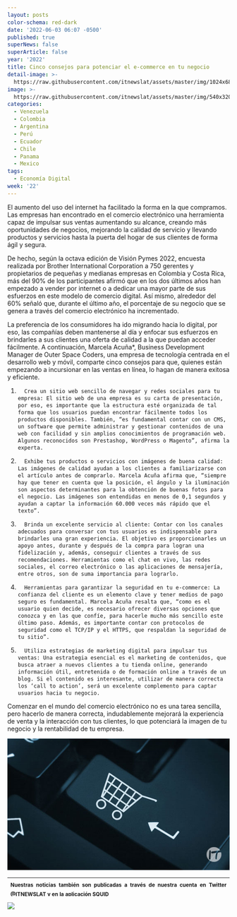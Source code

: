 ```yaml
---
layout: posts
color-schema: red-dark
date: '2022-06-03 06:07 -0500'
published: true
superNews: false
superArticle: false
year: '2022'
title: Cinco consejos para potenciar el e-commerce en tu negocio
detail-image: >-
  https://raw.githubusercontent.com/itnewslat/assets/master/img/1024x680/ecommerce-g.jpg
image: >-
  https://raw.githubusercontent.com/itnewslat/assets/master/img/540x320/ecommerce-p.jpg
categories:
  - Venezuela
  - Colombia
  - Argentina
  - Perú
  - Ecuador
  - Chile
  - Panama
  - Mexico
tags:
  - Economía Digital
week: '22'
---
```

El aumento del uso del internet ha facilitado la forma en la que compramos. Las empresas han encontrado en el comercio electrónico una herramienta capaz de impulsar sus ventas aumentando su alcance, creando más oportunidades de negocios, mejorando la calidad de servicio y llevando productos y servicios hasta la puerta del hogar de sus clientes de forma ágil y segura.

De hecho, según la octava edición de Visión Pymes 2022, encuesta realizada por Brother International Corporation a 750 gerentes y propietarios de pequeñas y medianas empresas en Colombia y Costa Rica, más del 90% de los participantes afirmó que en los dos últimos años han empezado a vender por internet o a dedicar una mayor parte de sus esfuerzos en este modelo de comercio digital. Así mismo, alrededor del 60% señaló que, durante el último año, el porcentaje de su negocio que se genera a través del comercio electrónico ha incrementado.

La preferencia de los consumidores ha ido migrando hacia lo digital, por eso, las compañías deben mantenerse al día y enfocar sus esfuerzos en brindarles a sus clientes una oferta de calidad a la que puedan acceder fácilmente. A continuación, Marcela Acuña*, Business Development Manager de Outer Space Coders, una empresa de tecnología centrada en el desarrollo web y móvil, comparte cinco consejos para que, quienes están empezando a incursionar en las ventas en línea, lo hagan de manera exitosa y eficiente.

1.       Crea un sitio web sencillo de navegar y redes sociales para tu empresa: El sitio web de una empresa es su carta de presentación, por eso, es importante que la estructura esté organizada de tal forma que los usuarios puedan encontrar fácilmente todos los productos disponibles. También, “es fundamental contar con un CMS, un software que permite administrar y gestionar contenidos de una web con facilidad y sin amplios conocimientos de programación web. Algunos reconocidos son Prestashop, WordPress o Magento”, afirma la experta.
1.       Exhibe tus productos o servicios con imágenes de buena calidad: Las imágenes de calidad ayudan a los clientes a familiarizarse con el artículo antes de comprarlo. Marcela Acuña afirma que, “siempre hay que tener en cuenta que la posición, el ángulo y la iluminación son aspectos determinantes para la obtención de buenas fotos para el negocio. Las imágenes son entendidas en menos de 0,1 segundos y ayudan a captar la información 60.000 veces más rápido que el texto”.
1.       Brinda un excelente servicio al cliente: Contar con los canales adecuados para conversar con tus usuarios es indispensable para brindarles una gran experiencia. El objetivo es proporcionarles un apoyo antes, durante y después de la compra para logran una fidelización y, además, conseguir clientes a través de sus recomendaciones. Herramientas como el chat en vivo, las redes sociales, el correo electrónico o las aplicaciones de mensajería, entre otros, son de suma importancia para lograrlo.
1.       Herramientas para garantizar la seguridad en tu e-commerce: La confianza del cliente es un elemento clave y tener medios de pago seguro es fundamental. Marcela Acuña resalta que, “como es el usuario quien decide, es necesario ofrecer diversas opciones que conozca y en las que confíe, para hacerle mucho más sencillo este último paso. Además, es importante contar con protocolos de seguridad como el TCP/IP y el HTTPS, que respaldan la seguridad de tu sitio”.
1.       Utiliza estrategias de marketing digital para impulsar tus ventas: Una estrategia esencial es el marketing de contenidos, que busca atraer a nuevos clientes a tu tienda online, generando información útil, entretenida o de formación online a través de un blog. Si el contenido es interesante, utilizar de manera correcta los ‘call to action’, será un excelente complemento para captar usuarios hacia tu negocio.
Comenzar en el mundo del comercio electrónico no es una tarea sencilla, pero hacerlo de manera correcta, indudablemente mejorará la experiencia de venta y la interacción con tus clientes, lo que potenciará la imagen de tu negocio y la rentabilidad de tu empresa.

![](https://raw.githubusercontent.com/itnewslat/assets/master/img/540x320/ecommerce-p.jpg)

<table style="height: 42px;" width="569">
<tbody>
<tr>
<td style="text-align: justify;"><sub><strong>Nuestras noticias también son publicadas a través de nuestra cuenta en Twitter <a href="https://twitter.com/itnewslat?lang=es">@ITNEWSLAT</a> y en la aplicación <a href="https://squidapp.co/en/">SQUID</a></strong></sub></td>
</tr>
</tbody>
</table>

<img src="https://tracker.metricool.com/c3po.jpg?hash=56f88a41e39ab42c063cc51676587a04"/>